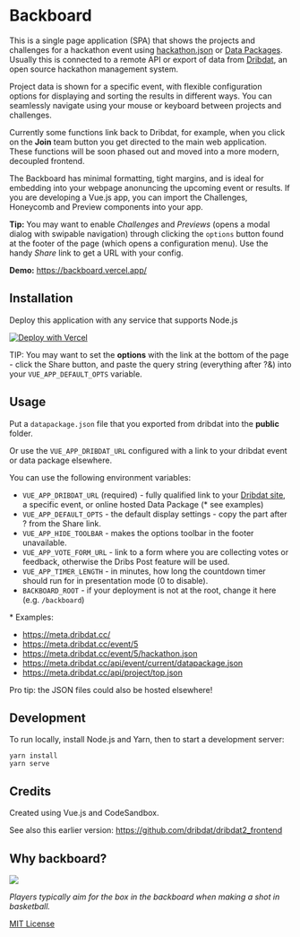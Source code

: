 # Backboard

This is a single page application (SPA) that shows the projects and challenges for a hackathon event using [hackathon.json](https://codeberg.org/dribdat/hackathon.json/) or [Data Packages](https://frictionlessdata.io/). Usually this is connected to a remote API or export of data from [Dribdat](https://dribdat.cc), an open source hackathon management system. 

Project data is shown for a specific event, with flexible configuration options for displaying and sorting the results in different ways. You can seamlessly navigate using your mouse or keyboard between projects and challenges. 

Currently some functions link back to Dribdat, for example, when you click on the **Join** team button you get directed to the main web application. These functions will be soon phased out and moved into a more modern, decoupled frontend.

The Backboard has minimal formatting, tight margins, and is ideal for embedding into your webpage anonuncing the upcoming event or results. If you are developing a Vue.js app, you can import the Challenges, Honeycomb and Preview components into your app.

**Tip:** You may want to enable *Challenges* and *Previews* (opens a modal dialog with swipable navigation) through clicking the `options` button found at the footer of the page (which opens a configuration menu). 
Use the handy *Share* link to get a URL with your config.

**Demo:** https://backboard.vercel.app/

## Installation

Deploy this application with any service that supports Node.js 

[![Deploy with Vercel](https://vercel.com/button)](https://vercel.com/new/git/external?repository-url=https%3A%2F%2Fgithub.com%2Fdribdat%2Fbackboard)

TIP: You may want to set the **options** with the link at the bottom of the page - click the Share button, and paste the query string (everything after ?&) into your `VUE_APP_DEFAULT_OPTS` variable.

## Usage

Put a `datapackage.json` file that you exported from dribdat into the **public** folder.

Or use the `VUE_APP_DRIBDAT_URL` configured with a link to your dribdat event or data package elsewhere.

You can use the following environment variables:

- `VUE_APP_DRIBDAT_URL` (required) - fully qualified link to your [Dribdat site](https://dribdat.cc), a specific event, or online hosted Data Package (\* see examples)
- `VUE_APP_DEFAULT_OPTS` - the default display settings - copy the part after ? from the Share link.
- `VUE_APP_HIDE_TOOLBAR` - makes the options toolbar in the footer unavailable.
- `VUE_APP_VOTE_FORM_URL` - link to a form where you are collecting votes or feedback, otherwise the Dribs Post feature will be used.
- `VUE_APP_TIMER_LENGTH` - in minutes, how long the countdown timer should run for in presentation mode (0 to disable).
- `BACKBOARD_ROOT` - if your deployment is not at the root, change it here (e.g. `/backboard`)

\* Examples:

- https://meta.dribdat.cc/
- https://meta.dribdat.cc/event/5
- https://meta.dribdat.cc/event/5/hackathon.json
- https://meta.dribdat.cc/api/event/current/datapackage.json
- https://meta.dribdat.cc/api/project/top.json

Pro tip: the JSON files could also be hosted elsewhere!

## Development

To run locally, install Node.js and Yarn, then to start a development server:

```
yarn install
yarn serve
```

## Credits

Created using Vue.js and CodeSandbox.

See also this earlier version: https://github.com/dribdat/dribdat2_frontend

## Why backboard?

![](https://upload.wikimedia.org/wikipedia/commons/9/9a/Zh_Basketball_backboard_and_basket_bitmap_1940.svg)

_Players typically aim for the box in the backboard when making a shot in basketball._

[MIT License](LICENSE)
